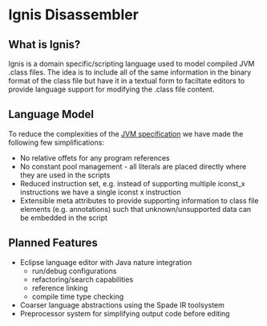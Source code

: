 # Ignis Disassembler

## What is Ignis?
Ignis is a domain specific/scripting language used to model compiled JVM .class files. The idea is to include all of the same information in the binary format of the class file but have it in a textual form to faciltate editors to provide language support for modifying the .class file content.

## Language Model
To reduce the complexities of the [JVM specification](https://docs.oracle.com/javase/specs/jvms/se14/html/index.html) we have made the following few simplifications:
 * No relative offets for any program references
 * No constant pool management - all literals are placed directly where they are used in the scripts
 * Reduced instruction set, e.g. instead of supporting multiple iconst_x instructions we have a single iconst x instruction
 * Extensible meta attributes to provide supporting information to class file elements (e.g. annotations) such that unknown/unsupported data can be embedded in the script

## Planned Features
 - Eclipse language editor with Java nature integration
   - run/debug configurations
   - refactoring/search capabilities
   - reference linking
   - compile time type checking
 - Coarser language abstractions using the Spade IR toolsystem
 - Preprocessor system for simplifying output code before editing
